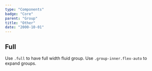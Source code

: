 ```yaml
---
type: "Components"
badge: "Core"
parent: "Group"
title: "Other"
date: "2000-10-01"
---
```


## Full

Use `.full` to have full width fluid group. Use `.group-inner.flex-auto` to expand groups.

<demo>
  <demovanilla src="vanilla/components/group/options-full-line">
  </demovanilla>
</demo>

<demo>
  <demovanilla src="vanilla/components/group/options-full-stack">
  </demovanilla>
</demo>
